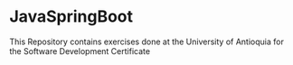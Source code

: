 # JavaSpringBoot

<p>This Repository contains exercises done at the University of Antioquia for the Software Development Certificate</p>
